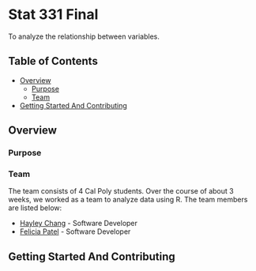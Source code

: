 # Stat 331 Final

To analyze the relationship between variables.

## Table of Contents

- [Overview](#overview)
  - [Purpose](#purpose)
  - [Team](#team)
- [Getting Started And Contributing](#getting-started-and-contributing)

## Overview

### Purpose



### Team

The team consists of 4 Cal Poly students. Over the course of about 3 weeks, we worked as a team to analyze data using R. The team members are listed below:

- [Hayley Chang](https://www.linkedin.com/in/hayley-chang/) - Software Developer
- [Felicia Patel](https://www.linkedin.com/in/felicia-patel-0a2b0720b/) - Software Developer

## Getting Started And Contributing


